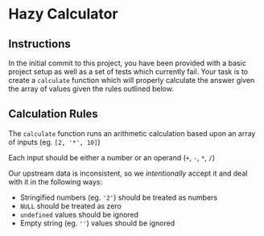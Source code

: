 # Hazy Calculator

## Instructions
In the initial commit to this project, you have been provided with a basic project setup as well as a set of tests which currently fail. Your task is to create a `calculate` function which will properly calculate the answer given the array of values given the rules outlined below.

## Calculation Rules
The `calculate` function runs an arithmetic calculation based upon an array of inputs (eg. `[2, '*', 10]`)

Each input should be either a number or an operand (`+`, `-`, `*`, `/`)

Our upstream data is inconsistent, so we _intentionally_ accept it and deal with it in the following ways:
* Stringified numbers (eg. `'2'`) should be treated as numbers
* `NULL` should be treated as zero
* `undefined` values should be ignored
* Empty string (eg. `''`) values should be ignored
